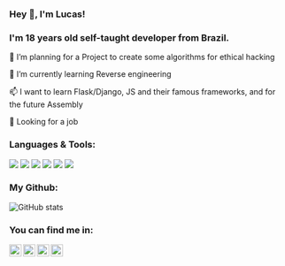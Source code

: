 ### Hey 👋, I'm Lucas!
### I'm 18 years old self-taught developer from Brazil.

🔭 I’m planning for a Project to create some algorithms for ethical hacking

🌱 I’m currently learning Reverse engineering

📫 I want to learn Flask/Django, JS and their famous frameworks, and for the future Assembly

🤔 Looking for a job

### Languages & Tools:
<img src="https://img.shields.io/badge/-C%20&%20C++-659ad2?style=flat&logo=c%2B%2B&logoColor=ffffff"> <img src="https://img.shields.io/badge/-Python-black?style=flat&logo=python&logoColor=white"> 
<img src="http://img.shields.io/badge/-Git-F1502F?style=flat&logo=git&logoColor=FFFFFF"> <img src="http://img.shields.io/badge/-Github-000000?style=flat&logo=github&logoColor=FFFFFF"> 
<img src = "https://img.shields.io/badge/-HTML5-E34F26?style=flat&logo=html5&logoColor=white"> <img src = "https://img.shields.io/badge/-CSS3-1572B6?style=flat&logo=css3&logoColor=white">

### My Github:
![GitHub stats](https://github-readme-stats.vercel.app/api?username=Lucas-WF&show_icons=true&hide_border=true)

### You can find me in:
[<img align="left" alt="Souarvdey777 | LinkedIn" width="22px" src="https://cdn.jsdelivr.net/npm/simple-icons@v3/icons/linkedin.svg" />][linkedin]
[<img align="left" alt="Souarvdey777 | Instagram" width="22px" src="https://cdn.jsdelivr.net/npm/simple-icons@v3/icons/instagram.svg" />][instagram]
[<img align="left" alt="Souarvdey777 | Telegram" width="22px" src="https://cdn.jsdelivr.net/npm/simple-icons@v3/icons/telegram.svg" />][telegram]
[<img align="left" alt="Souarvdey777 | Telegram" width="22px" src="https://cdn.jsdelivr.net/npm/simple-icons@v3/icons/medium.svg" />][medium]

<!--
**Lucas-WF/Lucas-WF** is a ✨ _special_ ✨ repository because its `README.md` (this file) appears on your GitHub profile.

Here are some ideas to get you started:

- 🔭 I’m currently working on ...
- 🌱 I’m currently learning ...
- 👯 I’m looking to collaborate on ...
- 🤔 I’m looking for help with ...
- 💬 Ask me about ...
- 📫 How to reach me: ...
- 😄 Pronouns: ...
- ⚡ Fun fact: ...
-->

[linkedin]: https://www.linkedin.com/in/lucas-wagner-fernandes/
[instagram]: https://www.instagram.com/lusca_wagner/
[telegram]: https://t.me/Lucas_WF
[medium]: https://medium.com/@lucas.wf
